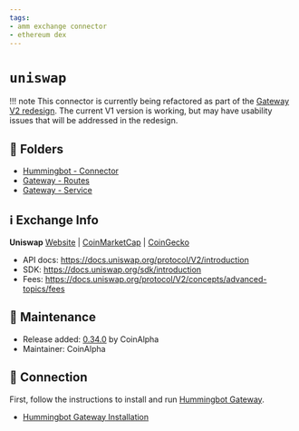 ```yaml
---
tags:
- amm exchange connector
- ethereum dex
---
```


# `uniswap`

!!! note
    This connector is currently being refactored as part of the [Gateway V2 redesign](/developers/gateway). The current V1 version is working, but may have usability issues that will be addressed in the redesign.

## 📁 Folders

* [Hummingbot - Connector](https://github.com/CoinAlpha/hummingbot/tree/master/hummingbot/connector/connector/uniswap)
* [Gateway - Routes](https://github.com/CoinAlpha/gateway-api/blob/master/src/routes/uniswap.ts)
* [Gateway - Service](https://github.com/CoinAlpha/gateway-api/blob/master/src/services/uniswap.js)

## ℹ️ Exchange Info

**Uniswap** 
[Website](https://uniswap.org/) | [CoinMarketCap](https://coinmarketcap.com/currencies/terra-luna/) | [CoinGecko](https://www.coingecko.com/en/coins/uniswap)

* API docs: https://docs.uniswap.org/protocol/V2/introduction
* SDK: https://docs.uniswap.org/sdk/introduction
* Fees: https://docs.uniswap.org/protocol/V2/concepts/advanced-topics/fees

## 👷 Maintenance

* Release added: [0.34.0](/release-notes/0.34.0/) by CoinAlpha
* Maintainer: CoinAlpha

## 🔑 Connection

First, follow the instructions to install and run [Hummingbot Gateway](/protocols/gateway/).

- [Hummingbot Gateway Installation](/installation/gateway)
